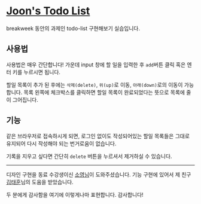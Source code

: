
# <a href="https://joons-todo.netlify.com/" target = "_blank">Joon's Todo List</a>

breakweek 동안의 과제인 todo-list 구현해보기 실습입니다.

## 사용법

사용법은 매우 간단합니다! 가운데 input 창에 할 일을 입력한 후 `add`버튼 클릭 혹은 엔터 키를 누르시면 됩니다.

할일 목록이 추가 된 후에는 `삭제(delete)`, `위(up)`로 이동, `아래(down)`로의 이동이 가능합니다. 목록 왼쪽에 체크박스를 클릭하면 할일 목록이 완료되었다는 뜻으로 목록에 줄이 그어집니다.


## 기능

같은 브라우저로 접속하시게 되면, 로그인 없이도 작성되어있는 할일 목록들은 그대로 유지되어 다시 작성해야 되는 번거로움이 없습니다.

기록을 지우고 싶다면 간단히 `delete` 버튼을 누르셔서 제거하실 수 있습니다.

---

디자인 구현을 동료 수강생이신 [소영님](https://github.com/bbgrams)이 도와주셨습니다.
기능 구현에 있어서 제 친구 [김태훈](https://github.com/realkth)님의 도움을 받았습니다.

두 분에게 감사함을 여기에 이렇게나마 표현합니다. 감사합니다!

